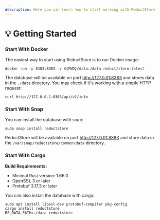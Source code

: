 ```yaml
---
description: Here you can learn how to start working with ReductStore
---
```


# 💡 Getting Started

### Start With Docker

The easiest way to start using ReductStore is to run Docker image:

```
docker run -p 8383:8383 -v ${PWD}/data:/data reduct/store:latest
```

The database will be available on port http://127.0.01:8383 and stores data in the `./data` directory. You may check if it's working with a simple HTTP request:

```
curl http://127.0.0.1:8383/api/v1/info
```

### Start With Snap

You can install the database with snap:

```
sudo snap install reductstore
```

ReductStore will be available on port http://127.0.01:8383 and store data in the `/var/snap/reductstore/common/data` directory.

### Start With Cargo

**Build Requirements:**

* Minimal Rust version: 1.66.0
* OpenSSL 3 or later
* Protobuf 3.17.3 or later

You can also install the database with cargo:

```
sudo apt install libssl-dev protobuf-compiler pkg-config
cargo install reductstore
RS_DATA_PATH=./data reductstore
```

##
